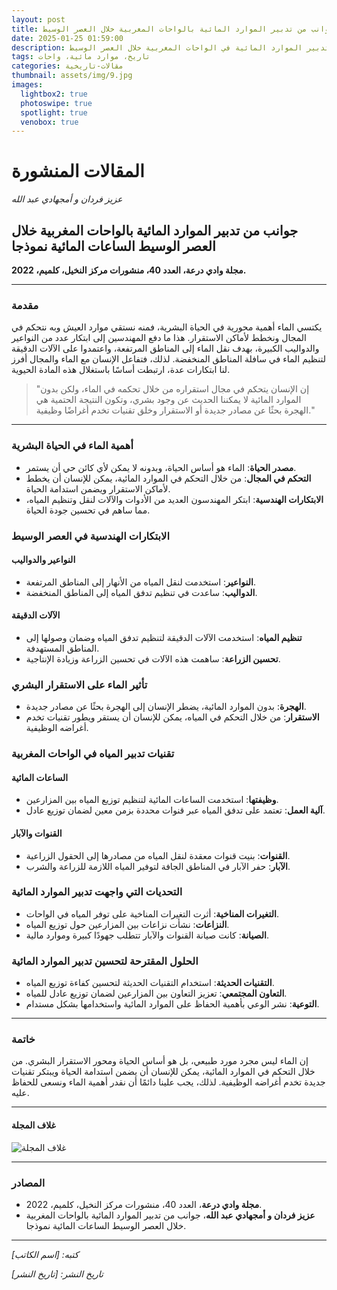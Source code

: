 ```yaml
---
layout: post
title: جوانب من تدبير الموارد المائية بالواحات المغربية خلال العصر الوسيط
date: 2025-01-25 01:59:00
description: دراسة شاملة حول تدبير الموارد المائية في الواحات المغربية خلال العصر الوسيط.
tags: تاريخ، موارد مائية، واحات
categories: مقالات-تاريخية
thumbnail: assets/img/9.jpg
images:
  lightbox2: true
  photoswipe: true
  spotlight: true
  venobox: true
---
```


# المقالات المنشورة

_عزيز فردان و أمجهادي عبد الله_

## جوانب من تدبير الموارد المائية بالواحات المغربية خلال العصر الوسيط الساعات المائية نموذجا

**مجلة وادي درعة، العدد 40، منشورات مركز النخيل، كلميم، 2022.**

---

### مقدمة

يكتسي الماء أهمية محورية في الحياة البشرية، فمنه نستقي موارد العيش وبه نتحكم في المجال ونخطط لأماكن الاستقرار. هذا ما دفع المهندسين إلى ابتكار عدد من النواعير والدواليب الكبيرة، بهدف نقل الماء إلى المناطق المرتفعة، واعتمدوا على الآلات الدقيقة لتنظيم الماء في سافلة المناطق المنخفضة. لذلك، فتفاعل الإنسان مع الماء والمجال أفرز لنا ابتكارات عدة، ارتبطت أساسًا باستغلال هذه المادة الحيوية.

> "إن الإنسان يتحكم في مجال استقراره من خلال تحكمه في الماء، ولكن بدون الموارد المائية لا يمكننا الحديث عن وجود بشري، وتكون النتيجة الحتمية هي الهجرة بحثًا عن مصادر جديدة أو الاستقرار وخلق تقنيات تخدم أغراضًا وظيفية."

---

### أهمية الماء في الحياة البشرية

- **مصدر الحياة**: الماء هو أساس الحياة، وبدونه لا يمكن لأي كائن حي أن يستمر.
- **التحكم في المجال**: من خلال التحكم في الموارد المائية، يمكن للإنسان أن يخطط لأماكن الاستقرار ويضمن استدامة الحياة.
- **الابتكارات الهندسية**: ابتكر المهندسون العديد من الأدوات والآلات لنقل وتنظيم المياه، مما ساهم في تحسين جودة الحياة.

### الابتكارات الهندسية في العصر الوسيط

#### النواعير والدواليب

- **النواعير**: استخدمت لنقل المياه من الأنهار إلى المناطق المرتفعة.
- **الدواليب**: ساعدت في تنظيم تدفق المياه إلى المناطق المنخفضة.

#### الآلات الدقيقة

- **تنظيم المياه**: استخدمت الآلات الدقيقة لتنظيم تدفق المياه وضمان وصولها إلى المناطق المستهدفة.
- **تحسين الزراعة**: ساهمت هذه الآلات في تحسين الزراعة وزيادة الإنتاجية.

### تأثير الماء على الاستقرار البشري

- **الهجرة**: بدون الموارد المائية، يضطر الإنسان إلى الهجرة بحثًا عن مصادر جديدة.
- **الاستقرار**: من خلال التحكم في المياه، يمكن للإنسان أن يستقر ويطور تقنيات تخدم أغراضه الوظيفية.

### تقنيات تدبير المياه في الواحات المغربية

#### الساعات المائية

- **وظيفتها**: استخدمت الساعات المائية لتنظيم توزيع المياه بين المزارعين.
- **آلية العمل**: تعتمد على تدفق المياه عبر قنوات محددة بزمن معين لضمان توزيع عادل.

#### القنوات والآبار

- **القنوات**: بنيت قنوات معقدة لنقل المياه من مصادرها إلى الحقول الزراعية.
- **الآبار**: حفر الآبار في المناطق الجافة لتوفير المياه اللازمة للزراعة والشرب.

### التحديات التي واجهت تدبير الموارد المائية

- **التغيرات المناخية**: أثرت التغيرات المناخية على توفر المياه في الواحات.
- **النزاعات**: نشأت نزاعات بين المزارعين حول توزيع المياه.
- **الصيانة**: كانت صيانة القنوات والآبار تتطلب جهودًا كبيرة وموارد مالية.

### الحلول المقترحة لتحسين تدبير الموارد المائية

- **التقنيات الحديثة**: استخدام التقنيات الحديثة لتحسين كفاءة توزيع المياه.
- **التعاون المجتمعي**: تعزيز التعاون بين المزارعين لضمان توزيع عادل للمياه.
- **التوعية**: نشر الوعي بأهمية الحفاظ على الموارد المائية واستخدامها بشكل مستدام.

---

### خاتمة

إن الماء ليس مجرد مورد طبيعي، بل هو أساس الحياة ومحور الاستقرار البشري. من خلال التحكم في الموارد المائية، يمكن للإنسان أن يضمن استدامة الحياة ويبتكر تقنيات جديدة تخدم أغراضه الوظيفية. لذلك، يجب علينا دائمًا أن نقدر أهمية الماء ونسعى للحفاظ عليه.

---

#### غلاف المجلة

![غلاف المجلة](path/to/cover-image.jpg)

---

### المصادر

- **مجلة وادي درعة**، العدد 40، منشورات مركز النخيل، كلميم، 2022.
- **عزيز فردان و أمجهادي عبد الله**، جوانب من تدبير الموارد المائية بالواحات المغربية خلال العصر الوسيط الساعات المائية نموذجا.

---

_كتبه: [اسم الكاتب]_

_تاريخ النشر: [تاريخ النشر]_
